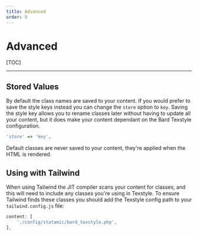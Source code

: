```yaml
---
title: Advanced
order: 5
---
```


# Advanced

[TOC]

---

## Stored Values

By default the class names are saved to your content. If you would prefer to save the style keys instead you can change the `store` option to `key`. Saving the style key allows you to rename classes later without having to update all your content, but it does make your content dependant on the Bard Texstyle configuration.

```php
'store' => 'key',
```

Default classes are never saved to your content, they're applied when the HTML is rendered.

## Using with Tailwind

When using Tailwind the JIT compiler scans your content for classes, and this will need to include any classes you're using in  Texstyle. To ensure Tailwind finds these classes you should add the Texstyle config path to your `tailwind.config.js` file:

```js
content: [
    './config/statamic/bard_texstyle.php',
],
```